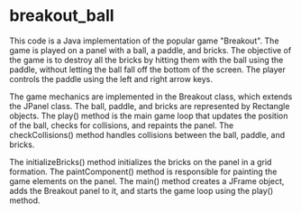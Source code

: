 # breakout_ball

This code is a Java implementation of the popular game "Breakout". The game is played on a panel with a ball, a paddle, and bricks. The objective of the game is to destroy all the bricks by hitting them with the ball using the paddle, without letting the ball fall off the bottom of the screen. The player controls the paddle using the left and right arrow keys.

The game mechanics are implemented in the Breakout class, which extends the JPanel class. The ball, paddle, and bricks are represented by Rectangle objects. The play() method is the main game loop that updates the position of the ball, checks for collisions, and repaints the panel. The checkCollisions() method handles collisions between the ball, paddle, and bricks.

The initializeBricks() method initializes the bricks on the panel in a grid formation. The paintComponent() method is responsible for painting the game elements on the panel. The main() method creates a JFrame object, adds the Breakout panel to it, and starts the game loop using the play() method.
